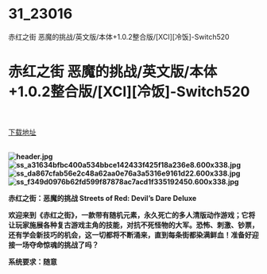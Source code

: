 # 31_23016
赤红之街 恶魔的挑战/英文版/本体+1.0.2整合版/[XCI][冷饭]-Switch520
# 赤红之街 恶魔的挑战/英文版/本体+1.0.2整合版/[XCI][冷饭]-Switch520
 <br/></br>
[下载地址](https://www.switch520.cc/article/23016 "下载地址")
<br/></br>

<p><strong><img title="header.jpg" src="https://www.switch520.cc/muke_img/2021_10_07_98a9137ff5116.jpg" alt="header.jpg"></strong><br>
<strong><img title="ss_a31634bfbc400a534bbce142433f425f18a236e8.600x338.jpg" src="https://www.switch520.cc/muke_img/2021_10_07_60ce145be0aa2.jpg" alt="ss_a31634bfbc400a534bbce142433f425f18a236e8.600x338.jpg"></strong><br>
<strong><img title="ss_da867cfab56e2c48a62aa0e76a3a5316e9161d22.600x338.jpg" src="https://www.switch520.cc/muke_img/2021_10_07_35fe01587291a.jpg" alt="ss_da867cfab56e2c48a62aa0e76a3a5316e9161d22.600x338.jpg"></strong><br>
<strong><img title="ss_f349d0976b62fd599f87878ac7acd1f335192450.600x338.jpg" src="https://www.switch520.cc/muke_img/2021_10_07_ea04952e85806.jpg" alt="ss_f349d0976b62fd599f87878ac7acd1f335192450.600x338.jpg">&nbsp;</strong></p>
<p><strong>赤红之街：恶魔的挑战 Streets of Red: Devil’s Dare Deluxe</strong></p>
<p><strong>欢迎来到《赤红之街》，一款带有随机元素，永久死亡的多人清版动作游戏；它将让玩家施展各种复古游戏主角的技能，对抗不死怪物的大军。恐怖、刺激、钞票，还有学会新技巧的机会，这一切都将不断涌来，直到每条街都染满鲜血！准备好迎接一场夺命惊魂的挑战了吗？</strong></p>
<p><strong>系统要求：随意</strong></p>
